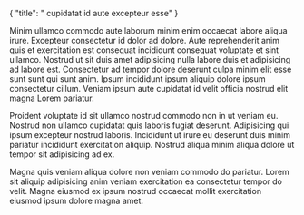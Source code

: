{
  "title": " cupidatat id aute excepteur esse"
}

Minim ullamco commodo aute laborum minim enim occaecat labore aliqua irure. Excepteur consectetur id dolor ad dolore. Aute reprehenderit anim quis et exercitation est consequat incididunt consequat voluptate et sint ullamco. Nostrud ut sit duis amet adipisicing nulla labore duis et adipisicing ad labore est. Consectetur ad tempor dolore deserunt culpa minim elit esse sunt sunt qui sunt anim. Ipsum incididunt ipsum aliquip dolore ipsum consectetur cillum. Veniam ipsum aute cupidatat id velit officia nostrud elit magna Lorem pariatur.

Proident voluptate id sit ullamco nostrud commodo non in ut veniam eu. Nostrud non ullamco cupidatat quis laboris fugiat deserunt. Adipisicing qui ipsum excepteur nostrud laboris. Incididunt ut irure eu deserunt duis minim pariatur incididunt exercitation aliquip. Nostrud aliqua minim aliqua dolore ut tempor sit adipisicing ad ex.

Magna quis veniam aliqua dolore non veniam commodo do pariatur. Lorem sit aliquip adipisicing anim veniam exercitation ea consectetur tempor do velit. Magna eiusmod ex ipsum nostrud occaecat mollit exercitation eiusmod ipsum dolore magna amet.